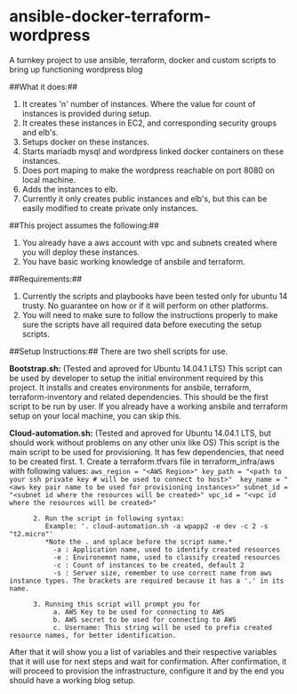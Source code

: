 # ansible-docker-terraform-wordpress
A turnkey project to use ansible, terraform, docker and custom scripts to bring up functioning wordpress blog

##What it does:##
  1. It creates 'n' number of instances. Where the value for count of instances is provided during setup.
  2. It creates these instances in EC2, and corresponding security groups and elb's.
  3. Setups docker on these instances.
  4. Starts mariadb mysql and wordpress linked docker containers on these instances.
  5. Does port maping to make the wordpress reachable on port 8080 on local machine.
  6. Adds the instances to elb.
  7. Currently it only creates public instances and elb's, but this can be easily modified to create private only instances.

##This project assumes the following:##
  1. You already have a aws account with vpc and subnets created where you will deploy these instances.
  2. You have basic working knowledge of ansbile and terraform.

##Requirements:##
  1. Currently the scripts and playbooks have been tested only for ubuntu 14 trusty. No guarantee on how or if it will perform on other platforms.
  2. You will need to make sure to follow the instructions properly to make sure the scripts have all required data before executing the setup scripts.

##Setup Instructions:##
  There are two shell scripts for use. 

 **Bootstrap.sh:** (Tested and aproved for Ubuntu 14.04.1 LTS) 
      This script can be used by developer to setup the initial environment required by this project. It installs and creates environments for ansbile, terraform, terraform-inventory and related dependencies. This should be the first script to be run by user. If you already have a working ansbile and terraform setup on your local machine, you can skip this.

 **Cloud-automation.sh:** (Tested and aproved for Ubuntu 14.04.1 LTS, but should work without problems on any other unix like OS)
      This script is the main script to be used for provisioning. It has few dependencies, that need to be created first.
          1. Create a terraform.tfvars file in terraform_infra/aws with following values:
               ```aws_region = "<AWS Region>"
               key_path = "<path to your ssh private key # will be used to connect to host>" 
               key_name = "<aws key pair name to be used for provisioning instances>"
               subnet_id = "<subnet id where the resources will be created>"
               vpc_id = "<vpc id where the resources will be created>" 
               ```

          2. Run the script in following syntax:
             Example: '. cloud-automation.sh -a wpapp2 -e dev -c 2 -s "t2.micro"'
             *Note the . and splace before the script name.*
               -a : Application name, used to identify created resources
               -e : Environemnt name, used to classify created resources
               -c : Count of instances to be created, default 2
               -s : Server size, remember to use correct name from aws instance types. The brackets are required because it has a '.' in its name.

          3. Running this script will prompt you for 
               a. AWS Key to be used for connecting to AWS
               b. AWS secret to be used for connecting to AWS
               c. Username: This string will be used to prefix created resource names, for better identification.

After that it will show you a list of variables and their respective variables that it will use for next steps and wait for confirmation. After confirmation, it will proceed to provision the infrastructure, configure it and by the end you should have a working blog setup.
